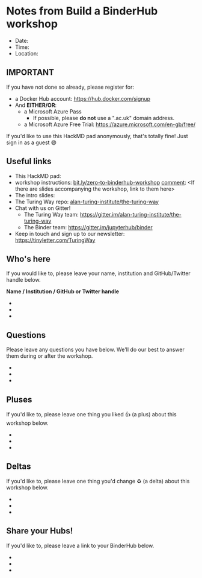 [comment]: <This is a templatefor taking collaborative notes during a Build a BinderHub workshop. It has been formatted to be Markdown compatible and should "just work" when copy-pasted into HackMD.io>

# Notes from Build a BinderHub workshop

[comment]: <Placeholder for the date, time, name and location of the workshop or conference.>

- Date:
- Time:
- Location:

## IMPORTANT

If you have not done so already, please register for:

[comment]: <Select either the Azure Pass or Free Trial depending on Microsoft support at the event>
[comment]: <A platform such as Slack may be a good way to collect emails for the Azure Pass. Link to the appropriate channel here.>

* a Docker Hub account: <https://hub.docker.com/signup>
* And **EITHER/OR**:
  * a Microsoft Azure Pass
    * If possible, please **do not** use a ".ac.uk" domain address.
  * a Microsoft Azure Free Trial: <https://azure.microsoft.com/en-gb/free/>

If you'd like to use this HackMD pad anonymously, that's totally fine! Just sign in as a guest :smile:

## Useful links

[comment]: <It's useful to create a short bit.ly link for the hackmd pad>
* This HackMD pad:
* workshop instructions: [bit.ly/zero-to-binderhub-workshop](https://bit.ly/zero-to-binderhub-workshop)
[comment]: <If there are slides accompanying the workshop, link to them here>
* The intro slides:
* The Turing Way repo: [alan-turing-institute/the-turing-way](https://github.com/alan-turing-institute/the-turing-way)
* Chat with us on Gitter!
  * The Turing Way team: <https://gitter.im/alan-turing-institute/the-turing-way>
  * The Binder team: <https://gitter.im/jupyterhub/binder>
* Keep in touch and sign up to our newsletter: <https://tinyletter.com/TuringWay>

## Who's here

If you would like to, please leave your name, institution and GitHub/Twitter handle below.

**Name / Institution / GitHub or Twitter handle**

*
*
*

## Questions

Please leave any questions you have below. We'll do our best to answer them during or after the workshop.

*
*
*

## Pluses

If you'd like to, please leave one thing you liked :+1: (a plus) about this workshop below.

*
*
*

## Deltas

If you'd like to, please leave one thing you'd change :recycle: (a delta) about this workshop below.

*
*
*

## Share your Hubs!

If you'd like to, please leave a link to your BinderHub below.

*
*
*
